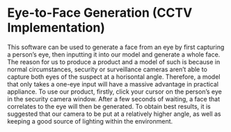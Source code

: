 # Eye-to-Face Generation (CCTV Implementation)
This software can be used to generate a face from an eye by first capturing a person’s eye, then inputting it into our model and generate a whole face. The reason for us to produce a product and a model of such is because in normal circumstances, security or surveillance cameras aren’t able to capture both eyes of the suspect at a horisontal angle. Therefore, a model that only takes a one-eye input will have a massive advantage in practical appliance. To use our product, firstly, click your cursor on the person’s eye in the security camera window. After a few seconds of waiting, a face that correlates to the eye will then be generated. To obtain best results, it is suggested that our camera to be put at a relatively higher angle, as well as keeping a good source of lighting within the environment.
